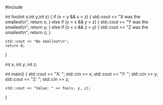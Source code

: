 #include <iostream>

int foo(int x,int y,int z) {
	if (x < y && x < z) {
		std::cout << "X was the smallest\n";
		return x;
	}
	else if (y < x && y < z) {
		std::cout << "Y was the smallest\n";
		return y;
	}
	else if (z < x && z < y) {
		std::cout << "Z was the smallest\n";
		return z;
	}
	
	std::cout << "No smallest\n";
	return 0;
	
}

int x;
int y; 
int z;

int main()
{
	std::cout << "X: ";
	std::cin >> x;
	std::cout << "Y: ";
	std::cin >> y;
	std::cout << "Z: ";
	std::cin >> z;

	std::cout << "Value: " << foo(x, y, z);
}
